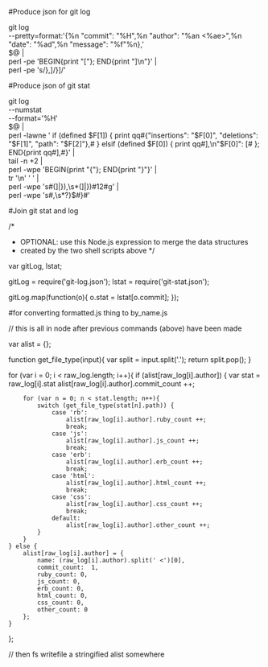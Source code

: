 #Produce json for git log
 
git log \
    --pretty=format:'{%n  "commit": "%H",%n  "author": "%an <%ae>",%n  "date": "%ad",%n  "message": "%f"%n},' \
    $@ | \
    perl -pe 'BEGIN{print "["}; END{print "]\n"}' | \
    perl -pe 's/},]/}]/'

#Produce json of git stat

git log \
    --numstat \
    --format='%H' \
    $@ | \
    perl -lawne '
        if (defined $F[1]) {
            print qq#{"insertions": "$F[0]", "deletions": "$F[1]", "path": "$F[2]"},#
        } elsif (defined $F[0]) {
            print qq#],\n"$F[0]": [#
        };
        END{print qq#],#}' | \
    tail -n +2 | \
    perl -wpe 'BEGIN{print "{"}; END{print "}"}' | \
    tr '\n' ' ' | \
    perl -wpe 's#(]|}),\s*(]|})#$1$2#g' | \
    perl -wpe 's#,\s*?}$#}#'

#Join git stat and log

/*
 * OPTIONAL: use this Node.js expression to merge the data structures
 * created by the two shell scripts above
 */
 
var gitLog, lstat;
 
gitLog = require('git-log.json');
lstat = require('git-stat.json');
 
gitLog.map(function(o){
    o.stat = lstat[o.commit];
});

#for converting formatted.js thing to by_name.js

// this is all in node after previous commands (above) have been made

var alist = {};

function get_file_type(input){
    var split = input.split('.');
    return split.pop();
}

for (var i = 0; i < raw_log.length; i++){
    if (alist[raw_log[i].author]) {
        var stat = raw_log[i].stat
        alist[raw_log[i].author].commit_count ++;

        for (var n = 0; n < stat.length; n++){
            switch (get_file_type(stat[n].path)) {
                case 'rb':
                    alist[raw_log[i].author].ruby_count ++;
                    break;
                case 'js':
                    alist[raw_log[i].author].js_count ++;
                    break;
                case 'erb':
                    alist[raw_log[i].author].erb_count ++;
                    break;
                case 'html':
                    alist[raw_log[i].author].html_count ++;
                    break;
                case 'css':
                    alist[raw_log[i].author].css_count ++;
                    break;
                default:
                    alist[raw_log[i].author].other_count ++;
            }
        }
    } else {
        alist[raw_log[i].author] = {
            name: (raw_log[i].author).split(' <')[0],
            commit_count:  1,
            ruby_count: 0,
            js_count: 0,
            erb_count: 0,
            html_count: 0,
            css_count: 0,
            other_count: 0
        };
    }
};

// then fs writefile a stringified alist somewhere